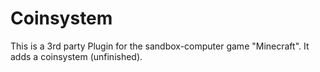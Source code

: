 # Coinsystem
This is a 3rd party Plugin for the sandbox-computer game "Minecraft". It adds a coinsystem (unfinished).
